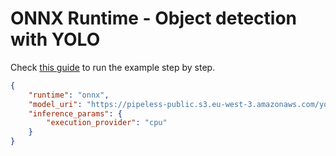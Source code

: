# ONNX Runtime - Object detection with YOLO

Check [this guide](https://www.pipeless.ai/docs/v1/examples/onnx-yolo) to run the example step by step.


```json
{
    "runtime": "onnx",
    "model_uri": "https://pipeless-public.s3.eu-west-3.amazonaws.com/yolov8n.onnx",
    "inference_params": {
        "execution_provider": "cpu"
    }
}
```
